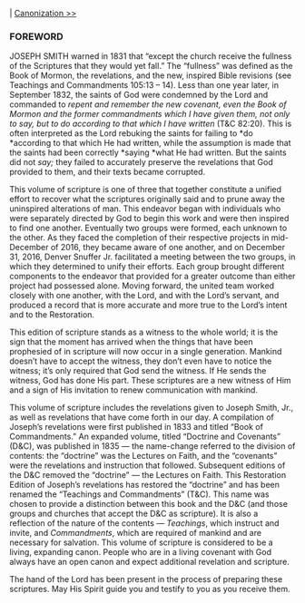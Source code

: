 |  [Canonization >>](Canonization)

### FOREWORD
JOSEPH SMITH warned in 1831 that “except the church receive the fullness of the Scriptures that they would yet fall.” The “fullness” was defined as the Book of Mormon, the revelations, and the new, inspired Bible revisions (see Teachings and Commandments 105:13 – 14). Less than one year later, in September 1832, the saints of God were condemned by the Lord and commanded to *repent and remember the new covenant, even the Book of Mormon and the former commandments which I have given them, not only to say, but to do according to that which I have written* (T&C 82:20). This is often interpreted as the Lord rebuking the saints for failing to *do *according to that which He had written, while the assumption is made that the saints had been correctly *saying *what He had written. But the saints did not *say;* they failed to accurately preserve the revelations that God provided to them, and their texts became corrupted.

This volume of scripture is one of three that together constitute a unified effort to recover what the scriptures originally said and to prune away the uninspired alterations of man. This endeavor began with individuals who were separately directed by God to begin this work and were then inspired to find one another. Eventually two groups were formed, each unknown to the other. As they faced the completion of their respective projects in mid-December of 2016, they became aware of one another, and on December 31, 2016, Denver Snuffer Jr. facilitated a meeting between the two groups, in which they determined to unify their efforts. Each group brought different components to the endeavor that provided for a greater outcome than either project had possessed alone. Moving forward, the united team worked closely with one another, with the Lord, and with the Lord’s servant, and produced a record that is more accurate and more true to the Lord’s intent and to the Restoration.

This edition of scripture stands as a witness to the whole world; it is the sign that the moment has arrived when the things that have been prophesied of in scripture will now occur in a single generation. Mankind doesn’t have to accept the witness, they don’t even have to notice the witness; it’s only required that God send the witness. If He sends the witness, God has done His part. These scriptures are a new witness of Him and a sign of His invitation to renew communication with mankind.

This volume of scripture includes the revelations given to Joseph Smith, Jr., as well as revelations that have come forth in our day. A compilation of Joseph’s revelations were first published in 1833 and titled “Book of Commandments.” An expanded volume, titled “Doctrine and Covenants” (D&C), was published in 1835 — the name-change referred to the division of contents: the “doctrine” was the Lectures on Faith, and the “covenants” were the revelations and instruction that followed. Subsequent editions of the D&C removed the “doctrine” — the Lectures on Faith. This Restoration Edition of Joseph’s revelations has restored the “doctrine” and has been renamed the “Teachings and Commandments” (T&C). This name was chosen to provide a distinction between this book and the D&C (and those groups and churches that accept the D&C as scripture). It is also a reflection of the nature of the contents — *Teachings*, which instruct and invite, and *Commandments*, which are required of mankind and are necessary for salvation. This volume of scripture is considered to be a living, expanding canon. People who are in a living covenant with God always have an open canon and expect additional revelation and scripture.

The hand of the Lord has been present in the process of preparing these scriptures. May His Spirit guide you and testify to you as you receive them.